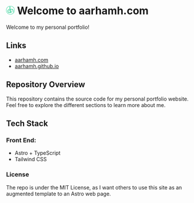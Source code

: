 # <img src="/src/content/images/logo.png" alt="Logo" width="23">  Welcome to aarhamh.com 

Welcome to my personal portfolio! 

## Links
- [aarhamh.com](https://aarhamh.com/)
- [aarhamh.github.io](https://aarhamh.github.io/)

## Repository Overview

This repository contains the source code for my personal portfolio website. Feel free to explore the different sections to learn more about me.

## Tech Stack

### Front End:
- Astro + TypeScript
- Tailwind CSS

### License
The repo is under the MIT License, as I want others to use this site as an augmented template to an Astro web page.
